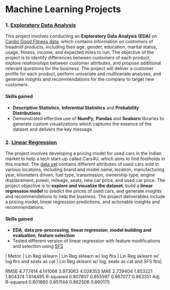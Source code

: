# Machine Learning Projects

<h3> 1. <a href="https://nbviewer.org/github/pnkjsyngh/MLProjects/blob/main/EDA/Project1.ipynb"><strong>Exploratory Data Analysis</strong></a></h3>

This project involves conducting an **Exploratory Data Analysis (EDA)** on [Cardio Good Fitness data](https://www.kaggle.com/datasets/saurav9786/cardiogoodfitness), which contains information on customers of treadmill products, including their age, gender, education, marital status, usage, fitness, income, and expected miles to run. The objective of the project is to identify differences between customers of each product, explore relationships between customer attributes, and propose additional relevant questions for the business. The project will deliver a customer profile for each product, perform univariate and multivariate analyses, and generate insights and recommendations for the company to target new customers. 

#### Skills gained
- **Descriptive Statistics**, **Inferential Statistics** and **Probability Distributions**
- Demonstrated effective use of **NumPy**, **Pandas** and **Seaborn** libraries to generate custom visualizations which captures the essence of the dataset and delivers the key message.

<h3> 2. <a href="https://nbviewer.org/github/pnkjsyngh/MLProjects/blob/main/LinearRegression/Project2.ipynb"><strong>Linear Regression</strong></a></h3>

The project involves developing a pricing model for used cars in the Indian market to help a tech start-up called Cars4U, which aims to find footholds in this market. The [data set](https://www.kaggle.com/datasets/sukhmanibedi/cars4u) contains different attributes of used cars sold in various locations, including brand and model name, location, manufacturing year, kilometers driven, fuel type, transmission, ownership type, engine displacement, power, mileage, seats, new car price, and used car price. The project objective is to **explore and visualize the dataset**, build a **linear regression model** to predict the prices of used cars, and generate insights and recommendations to help the business. The project deliverables include a pricing model, linear regression predictions, and actionable insights and recommendations. 

#### Skills gained
- **EDA**, **data pre-processing**, **linear regression**, **model building and evaluation**, **feature selection**
- Tested different version of linear regression with feature modifications and selection using [SFS](https://scikit-learn.org/stable/modules/generated/sklearn.feature_selection.SequentialFeatureSelector.html)

| Metric | Lin Reg sklearn	| Lin Reg sklearn w/ log ftrs	| Lin Reg sklearn w/ log ftrs and seats as cat	| Lin Reg sklearn w/ log, seats as cat and SFS ftrs|

RMSE	4.777414	4.141068	3.973063	4.028353
MAE	2.739404	1.853221	1.804374	1.814495
R-squared	0.807807	0.855597	0.867077	0.863351
Adj. R-squared	0.801880	0.851144	0.862506	0.860175

